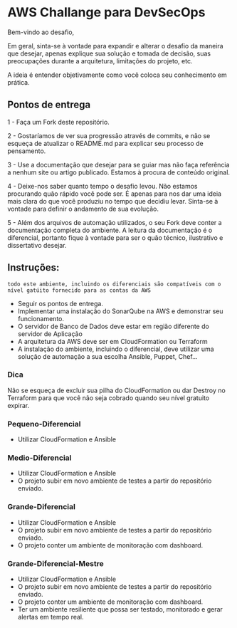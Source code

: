 # AWS Challange para DevSecOps

Bem-vindo ao desafio, 

Em geral, sinta-se à vontade para expandir e alterar o desafio da maneira que desejar, apenas explique sua solução e tomada de decisão, suas preocupações durante a arquitetura, limitações do projeto, etc.

A ideia é entender objetivamente como você coloca seu conhecimento em prática.

## Pontos de entrega
1 - Faça um Fork deste repositório.

2 - Gostaríamos de ver sua progressão através de commits, e não se esqueça de atualizar o README.md para explicar seu processo de pensamento.

3 - Use a documentação que desejar para se guiar mas não faça referência a nenhum site ou artigo publicado. Estamos à procura de conteúdo original.

4 - Deixe-nos saber quanto tempo o desafio levou. Não estamos procurando quão rápido você pode ser. É apenas para nos dar uma ideia mais clara do que você produziu no tempo que decidiu levar. Sinta-se à vontade para definir o andamento de sua evolução.

5 - Além dos arquivos de automação utilizados, o seu Fork deve conter a documentação completa do ambiente. A leitura da documentação é o diferencial, portanto fique à vontade para ser o quão técnico, ilustrativo e dissertativo desejar.

## Instruções:
`todo este ambiente, incluindo os diferenciais são compatíveis com o nível gatúito fornecido para as contas da AWS`
 - Seguir os pontos de entrega.
 - Implementar uma instalação do SonarQube na AWS e demonstrar seu funcionamento.
 - O servidor de Banco de Dados deve estar em região diferente do servidor de Aplicação 
 - A arquitetura da AWS deve ser em CloudFormation ou Terraform
 - A instalação do ambiente, incluindo o diferencial, deve utilizar uma solução de automação a sua escolha Ansible, Puppet, Chef... 


### Dica
Não se esqueça de excluir sua pilha do CloudFormation ou dar Destroy no Terraform para que você não seja cobrado quando seu nível gratuito expirar.

### Pequeno-Diferencial
 - Utilizar CloudFormation e Ansible

### Medio-Diferencial
 - Utilizar CloudFormation e Ansible
 - O projeto subir em novo ambiente de testes a partir do repositório enviado.

### Grande-Diferencial
 - Utilizar CloudFormation e Ansible
 - O projeto subir em novo ambiente de testes a partir do repositório enviado.
 - O projeto conter um ambiente de monitoração com dashboard.

### Grande-Diferencial-Mestre
 - Utilizar CloudFormation e Ansible
 - O projeto subir em novo ambiente de testes a partir do repositório enviado.
 - O projeto conter um ambiente de monitoração com dashboard.
 - Ter um ambiente resiliente que possa ser testado, monitorado e gerar alertas em tempo real.


